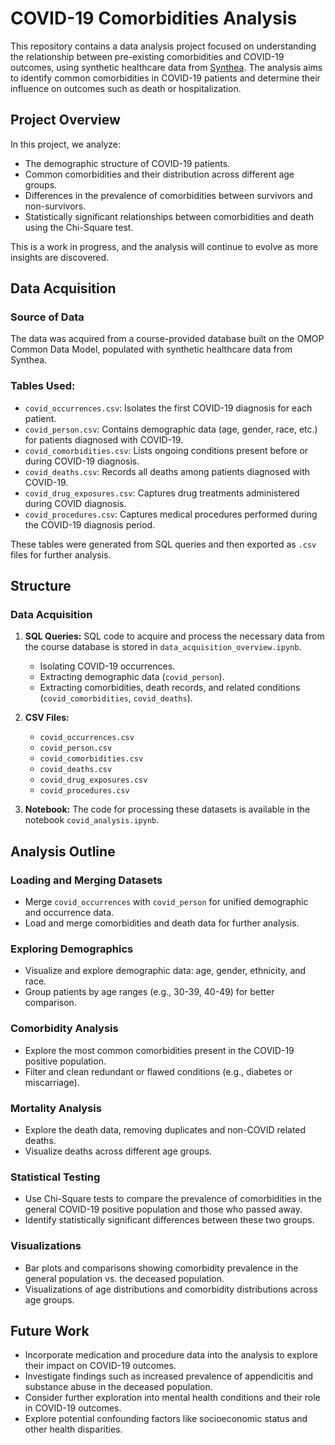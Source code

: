 # COVID-19 Comorbidities Analysis

This repository contains a data analysis project focused on understanding the relationship between pre-existing comorbidities and COVID-19 outcomes, using synthetic healthcare data from [Synthea](https://synthetichealth.github.io/synthea/). The analysis aims to identify common comorbidities in COVID-19 patients and determine their influence on outcomes such as death or hospitalization.

## Project Overview

In this project, we analyze:
- The demographic structure of COVID-19 patients.
- Common comorbidities and their distribution across different age groups.
- Differences in the prevalence of comorbidities between survivors and non-survivors.
- Statistically significant relationships between comorbidities and death using the Chi-Square test.

This is a work in progress, and the analysis will continue to evolve as more insights are discovered.

## Data Acquisition

### Source of Data
The data was acquired from a course-provided database built on the OMOP Common Data Model, populated with synthetic healthcare data from Synthea.

### Tables Used:
- `covid_occurrences.csv`: Isolates the first COVID-19 diagnosis for each patient.
- `covid_person.csv`: Contains demographic data (age, gender, race, etc.) for patients diagnosed with COVID-19.
- `covid_comorbidities.csv`: Lists ongoing conditions present before or during COVID-19 diagnosis.
- `covid_deaths.csv`: Records all deaths among patients diagnosed with COVID-19.
- `covid_drug_exposures.csv`: Captures drug treatments administered during COVID diagnosis.
- `covid_procedures.csv`: Captures medical procedures performed during the COVID-19 diagnosis period.

These tables were generated from SQL queries and then exported as `.csv` files for further analysis.

## Structure

### Data Acquisition
1. **SQL Queries:** SQL code to acquire and process the necessary data from the course database is stored in `data_acquisition_overview.ipynb`.
   - Isolating COVID-19 occurrences.
   - Extracting demographic data (`covid_person`).
   - Extracting comorbidities, death records, and related conditions (`covid_comorbidities`, `covid_deaths`).
   
2. **CSV Files:**
   - `covid_occurrences.csv`
   - `covid_person.csv`
   - `covid_comorbidities.csv`
   - `covid_deaths.csv`
   - `covid_drug_exposures.csv`
   - `covid_procedures.csv`

3. **Notebook:** The code for processing these datasets is available in the notebook `covid_analysis.ipynb`.

## Analysis Outline

### Loading and Merging Datasets
- Merge `covid_occurrences` with `covid_person` for unified demographic and occurrence data.
- Load and merge comorbidities and death data for further analysis.

### Exploring Demographics
- Visualize and explore demographic data: age, gender, ethnicity, and race.
- Group patients by age ranges (e.g., 30-39, 40-49) for better comparison.

### Comorbidity Analysis
- Explore the most common comorbidities present in the COVID-19 positive population.
- Filter and clean redundant or flawed conditions (e.g., diabetes or miscarriage).

### Mortality Analysis
- Explore the death data, removing duplicates and non-COVID related deaths.
- Visualize deaths across different age groups.

### Statistical Testing
- Use Chi-Square tests to compare the prevalence of comorbidities in the general COVID-19 positive population and those who passed away.
- Identify statistically significant differences between these two groups.

### Visualizations
- Bar plots and comparisons showing comorbidity prevalence in the general population vs. the deceased population.
- Visualizations of age distributions and comorbidity distributions across age groups.

## Future Work
- Incorporate medication and procedure data into the analysis to explore their impact on COVID-19 outcomes.
- Investigate findings such as increased prevalence of appendicitis and substance abuse in the deceased population.
- Consider further exploration into mental health conditions and their role in COVID-19 outcomes.
- Explore potential confounding factors like socioeconomic status and other health disparities.


